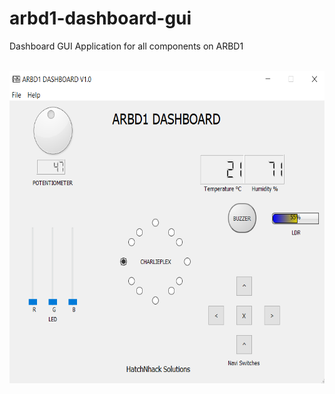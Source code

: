 # arbd1-dashboard-gui
Dashboard GUI Application for all components on ARBD1

<p align="center">
<br/>
<img src="/pictures/dashboard.png" alt="ARBD1" width='600' height='500'>
<br/>
</p>
